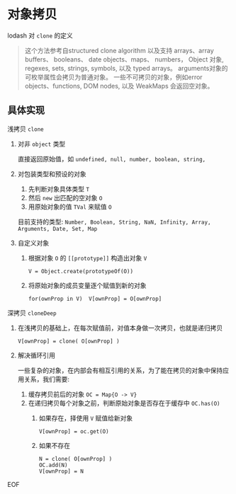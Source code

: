 # 对象拷贝

lodash 对 `clone` 的定义

> 这个方法参考自structured clone algorithm 以及支持 arrays、array buffers、 booleans、 date objects、maps、 numbers， Object 对象, regexes, sets, strings, symbols, 以及 typed arrays。 arguments对象的可枚举属性会拷贝为普通对象。 一些不可拷贝的对象，例如error objects、functions, DOM nodes, 以及 WeakMaps 会返回空对象。

## 具体实现

浅拷贝 `clone`

1. 对非 `object` 类型
   
   直接返回原始值，如 `undefined, null, number, boolean, string, `

2. 对包装类型和预设的对象
   
    1. 先判断对象具体类型 `T`
    2. 然后 `new` 出匹配的空对象 `O`
    3. 用原始对象的值 `TVal` 来赋值 `O` 
       
   目前支持的类型: 
   `Number, Boolean, String, NaN, Infinity, Array, Arguments, Date, Set, Map`
    
3. 自定义对象
   
    1. 根据对象 `O` 的 `[[prototype]]` 构造出对象 `V`
       
         `V = Object.create(prototypeOf(O))`       

    2. 将原始对象的成员变量逐个赋值到新的对象
   
         `for(ownProp in V)  V[ownProp] = O[ownProp]`
   
深拷贝 `cloneDeep`

1. 在浅拷贝的基础上，在每次赋值前，对值本身做一次拷贝，也就是递归拷贝
   
   `V[ownProp] = clone( O[ownProp] )`
   
2. 解决循环引用
   
    一些复杂的对象，在内部会有相互引用的关系，为了能在拷贝的对象中保持应用关系，我们需要:
      
   1. 缓存拷贝前后的对象 `OC = Map{O -> V}`
   2. 在递归拷贝每个对象之前，判断原始对象是否存在于缓存中 `OC.has(O)`
      1. 如果存在，择使用 `V` 赋值给新对象

         `V[ownProp] = oc.get(O)`         

      2. 如果不存在
         ```
         N = clone( O[ownProp] )
         OC.add(N)
         V[ownProp] = N 
         ```

EOF